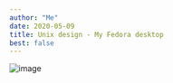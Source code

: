 ```yaml
---
author: "Me"
date: 2020-05-09
title: Unix design - My Fedora desktop
best: false
---
```


![image](/img/fedora.png)
